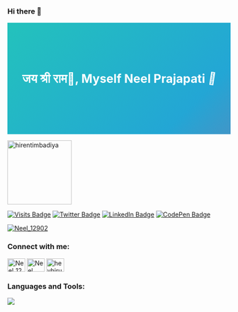 ### Hi there 👋

![SVG Animation](data:image/svg+xml,%3Csvg%20fill%3D%22none%22%20viewBox%3D%220%200%20600%20300%22%20width%3D%22600%22%20height%3D%22300%22%20xmlns%3D%22http%3A%2F%2Fwww.w3.org%2F2000%2Fsvg%22%3E%3CforeignObject%20width%3D%22100%25%22%20height%3D%22100%25%22%3E%3Cdiv%20xmlns%3D%22http%3A%2F%2Fwww.w3.org%2F1999%2Fxhtml%22%3E%3Cstyle%3E%20%20%20%20%20%20%20%20%40keyframes%20hi%20%20%7B%20%20%20%20%20%20%20%20%20%20%20%200%25%20%7B%20transform%3A%20rotate(%200.0deg)%20%7D%20%20%20%20%20%20%20%20%20%20%2010%25%20%7B%20transform%3A%20rotate(14.0deg)%20%7D%20%20%20%20%20%20%20%20%20%20%2020%25%20%7B%20transform%3A%20rotate(-8.0deg)%20%7D%20%20%20%20%20%20%20%20%20%20%2030%25%20%7B%20transform%3A%20rotate(14.0deg)%20%7D%20%20%20%20%20%20%20%20%20%20%2040%25%20%7B%20transform%3A%20rotate(-4.0deg)%20%7D%20%20%20%20%20%20%20%20%20%20%2050%25%20%7B%20transform%3A%20rotate(10.0deg)%20%7D%20%20%20%20%20%20%20%20%20%20%2060%25%20%7B%20transform%3A%20rotate(%200.0deg)%20%7D%20%20%20%20%20%20%20%20%20%20100%25%20%7B%20transform%3A%20rotate(%200.0deg)%20%7D%20%20%20%20%20%20%20%20%7D%20%20%20%20%20%20%20%20%40keyframes%20gradient%20%7B%20%20%20%20%20%20%20%20%20%200%25%20%7B%20%20%20%20%20%20%20%20%20%20%20%20background-position%3A%200%25%2050%25%3B%20%20%20%20%20%20%20%20%20%20%7D%20%20%20%20%20%20%20%20%20%2050%25%20%7B%20%20%20%20%20%20%20%20%20%20%20%20background-position%3A%20100%25%2050%25%3B%20%20%20%20%20%20%20%20%20%20%7D%20%20%20%20%20%20%20%20%20%20100%25%20%7B%20%20%20%20%20%20%20%20%20%20%20%20background-position%3A%200%25%2050%25%3B%20%20%20%20%20%20%20%20%20%20%7D%20%20%20%20%20%20%20%20%7D%20%20%20%20%20%20%20%20.container%20%7B%20%20%20%20%20%20%20%20%20%20background%3A%20linear-gradient(-45deg%2C%20%23ee7752%2C%20%23e73c7e%2C%20%2323a6d5%2C%20%2323d5ab)%3B%20%20%20%20%20%20%20%20%20%20background-size%3A%20400%25%20400%25%3B%20%20%20%20%20%20%20%20%20%20animation%3A%20gradient%2015s%20ease%20infinite%3B%20%20%20%20%20%20%20%20%20%20width%3A%20100%25%3B%20%20%20%20%20%20%20%20%20%20height%3A%20300px%3B%20%20%20%20%20%20%20%20%20%20display%3A%20flex%3B%20%20%20%20%20%20%20%20%20%20justify-content%3A%20center%3B%20%20%20%20%20%20%20%20%20%20align-items%3A%20center%3B%20%20%20%20%20%20%20%20%20%20color%3A%20white%3B%20%20%20%20%20%20%20%20%20%20font-family%3A%20-apple-system%2C%20BlinkMacSystemFont%2C%20%26quot%3BSegoe%20UI%26quot%3B%2C%20Roboto%2C%20Helvetica%2C%20Arial%2C%20sans-serif%2C%20%26quot%3BApple%20Color%20Emoji%26quot%3B%2C%20%26quot%3BSegoe%20UI%20Emoji%26quot%3B%2C%20%26quot%3BSegoe%20UI%20Symbol%26quot%3B%3B%20%20%20%20%20%20%20%20%7D%20%20%20%20%20%20%20%20.hi%20%7B%20%20%20%20%20%20%20%20%20%20animation%3A%20hi%201.5s%20linear%20-0.5s%20infinite%3B%20%20%20%20%20%20%20%20%20%20display%3A%20inline-block%3B%20%20%20%20%20%20%20%20%20%20transform-origin%3A%2070%25%2070%25%3B%20%20%20%20%20%20%20%20%7D%20%20%20%20%20%20%20%20%40media%20(prefers-reduced-motion)%20%7B%20%20%20%20%20%20%20%20%20%20.container%20%7B%20%20%20%20%20%20%20%20%20%20%20%20animation%3A%20none%3B%20%20%20%20%20%20%20%20%20%20%7D%20%20%20%20%20%20%20%20%20%20.hi%20%7B%20%20%20%20%20%20%20%20%20%20%20%20animation%3A%20none%3B%20%20%20%20%20%20%20%20%20%20%7D%20%20%20%20%20%20%20%20%7D%20%20%20%20%20%20%3C%2Fstyle%3E%3Cdiv%20class%3D%22container%22%3E%3Ch1%3E%20%20%20%20%20%20%20%20%20%20%E0%A4%9C%E0%A4%AF%20%E0%A4%B6%E0%A5%8D%E0%A4%B0%E0%A5%80%20%E0%A4%B0%E0%A4%BE%E0%A4%AE%F0%9F%91%8F%2C%20Myself%20Neel%20Prajapati%20%20%20%20%20%20%20%20%20%20%3Cdiv%20class%3D%22hi%22%3E%20%20%20%20%20%20%20%20%20%20%20%20%F0%9F%91%8B%20%20%20%20%20%20%20%20%20%20%3C%2Fdiv%3E%3C%2Fh1%3E%3C%2Fdiv%3E%3C%2Fdiv%3E%3C%2FforeignObject%3E%3C%2Fsvg%3E)


<!-- <h1 align="center">
  <img src="https://raw.githubusercontent.com/hirentimbadiya/hirentimbadiya/master/name.svg" alt="Hiren Timbadiya" />
</h1> -->

<p align="left"> <img src="https://komarev.com/ghpvc/?username=Neel1292&label=Profile%20views&color=0e75b6&style=flat" width="145px" alt="hirentimbadiya" /> </p>


[![Visits Badge](https://badges.pufler.dev/visits/braydoncoyer/braydoncoyer)](https:braydoncoyer.dev)
[![Twitter Badge](https://img.shields.io/badge/Twitter-Profile-informational?style=flat&logo=twitter&logoColor=white&color=1CA2F1)](https://twitter.com/BraydonCoyer)
[![LinkedIn Badge](https://img.shields.io/badge/LinkedIn-Profile-informational?style=flat&logo=linkedin&logoColor=white&color=0D76A8)](https://www.linkedin.com/in/braydon-coyer/)
[![CodePen Badge](https://img.shields.io/badge/CodePen-Profile-informational?style=flat&logo=codepen&logoColor=white&color=black)](https://codepen.io/braydoncoyer)

<!-- Display GitHub profile trophies using the trophy image with specified settings -->
<!--
[![trophy](https://github-profile-trophy.vercel.app/?username=hirentimbadiya&theme=radical&margin-w=20&margin-h=15&no-frame=true)](https://github.com/hirentimbadiya/github-profile-trophy)
-->
<p align="left"> <a href="https://twitter.com/Neel_12902" target="blank"><img src="https://img.shields.io/twitter/follow/Neel_12902?logo=twitter&style=for-the-badge" alt="Neel_12902" /></a> </p>

<h3 align="left">Connect with me:</h3>
<p align="left">
<a href="https://twitter.com/Neel_12902" target="blank"><img align="center" src="https://raw.githubusercontent.com/rahuldkjain/github-profile-readme-generator/master/src/images/icons/Social/twitter.svg" alt="Neel_12902" height="30" width="40" /></a>
<a href="https://www.linkedin.com/in/neel-prajapati-590375259" target="blank"><img align="center" src="https://raw.githubusercontent.com/rahuldkjain/github-profile-readme-generator/master/src/images/icons/Social/linked-in-alt.svg" alt="Neel Prajapati" height="30" width="40" /></a>
<!-- <a href="https://stackoverflow.com/users/20626209/hiren-timbadiya" target="blank"><img align="center" src="https://raw.githubusercontent.com/rahuldkjain/github-profile-readme-generator/master/src/images/icons/Social/stack-overflow.svg" alt="hiren-timbadiya" height="30" width="40" /></a> -->
<a href="https://instagram.com/neelprajapati_" target="blank"><img align="center" src="https://raw.githubusercontent.com/rahuldkjain/github-profile-readme-generator/master/src/images/icons/Social/instagram.svg" alt="heyhiru" height="30" width="40" /></a>
<!-- <a href="https://www.leetcode.com/hirentimbadiya74" target="blank"><img align="center" src="https://raw.githubusercontent.com/rahuldkjain/github-profile-readme-generator/master/src/images/icons/Social/leet-code.svg" alt="hirentimbadiya74" height="30" width="40" /></a> -->
<!-- <a href="https://auth.geeksforgeeks.org/user/hirentimbadiya74" target="blank"><img align="center" src="https://raw.githubusercontent.com/rahuldkjain/github-profile-readme-generator/master/src/images/icons/Social/geeks-for-geeks.svg" alt="hirentimbadiya74" height="30" width="40" /></a> -->
<!-- <a href="https://hirentimbadiya.hashnode.dev/" target="blank"><img align="center" src="https://raw.githubusercontent.com/hirentimbadiya/hirentimbadiya/master/hashnode.png" alt="hirentimbadiya74" height="45" width="50" /></a> -->
</p>

<h3 align="left">Languages and Tools:</h3>
<p>
<!--   <a href="https://skillicons.dev">
    <img src="https://skillicons.dev/icons?i=react,nextjs,js,express,nodejs,java,mysql,mongodb,git,github,materialui,tailwind,vscode,vite,html,css,sass,md,ts,vercel,azure,postman,docker,go&perline=12" />
  </a> -->
    <a href="https://skillicons.dev">
    <img src="https://skillicons.dev/icons?i=react,nextjs,js,java,git,github,tailwind,vscode,vite,html,css,sass,md,ts,vercel,postman&perline=12" />
  </a>
</p>

<!--
<p><img align="left" src="https://github-readme-stats-phi-rouge-46.vercel.app/api/top-langs?username=hirentimbadiya&hide=html&theme=codeSTACKr&show_icons=true&locale=en&layout=compact&title_color=FFBF00" alt="hirentimbadiya" /></p>

<p><img align="center" src="https://github-readme-stats-phi-rouge-46.vercel.app/api?username=hirentimbadiya&theme=ocean_dark&show_icons=true&ring_color=ff0000&title_color=FFBF00" alt="hirentimbadiya"/></p>
-->

<!--
**Neel1292/Neel1292** is a ✨ _special_ ✨ repository because its `README.md` (this file) appears on your GitHub profile.

Here are some ideas to get you started:

- 🔭 I’m currently working on ...
- 🌱 I’m currently learning ...
- 👯 I’m looking to collaborate on ...
- 🤔 I’m looking for help with ...
- 💬 Ask me about ...
- 📫 How to reach me: ...
- 😄 Pronouns: ...
- ⚡ Fun fact: ...
-->



<!--
**Neel1292/Neel1292** is a ✨ _special_ ✨ repository because its `README.md` (this file) appears on your GitHub profile.

Here are some ideas to get you started:

- 🔭 I’m currently working on ...
- 🌱 I’m currently learning ...
- 👯 I’m looking to collaborate on ...
- 🤔 I’m looking for help with ...
- 💬 Ask me about ...
- 📫 How to reach me: ...
- 😄 Pronouns: ...
- ⚡ Fun fact: ...
-->

